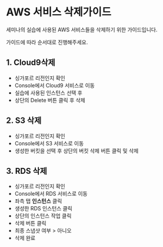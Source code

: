 # AWS 서비스 삭제가이드

세미나의 실습에 사용된 AWS 서비스들을 삭제하기 위한 가이드입니다. 

가이드에 따라 순서대로 진행해주세요.



## 1. Cloud9삭제

- 싱가포르 리전인지 확인
- Console에서 Cloud9 서비스로 이동
- 실습에 사용된 인스턴스 선택 후
- 상단의 Delete 버튼 클릭 후 삭제



## 2. S3 삭제

- 싱가포르 리전인지 확인
- Console에서 S3 서비스로 이동
- 생성한 버킷을 선택 후 상단의 버킷 삭제 버튼 클릭 및 삭제



## 3. RDS 삭제

- 싱가포르 리전인지 확인
- Console에서 RDS 서비스로 이동 
- 좌측 탭 **인스턴스** 클릭
- 생성한 RDS 인스턴스 클릭
- 상단의 인스턴스 작업 클릭
- 삭제 버튼 클릭
- 최종 스냅샷 여부 > 아니오
- 삭제 완료